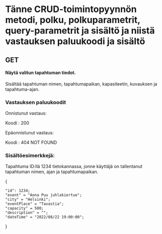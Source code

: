 # Tänne CRUD-toimintopyynnön metodi, polku, polkuparametrit, query-parametrit ja sisältö ja niistä vastauksen paluukoodi ja sisältö

## GET

#### Näytä valitun tapahtuman tiedot.
Sisältää tapahtuman nimen, tapahtumapaikan, kapasiteetin, kuvauksen ja tapahtuma-ajan.

### Vastauksen paluukoodit

Onnistunut vastaus:

Koodi : 200

Epäonnistunut vastaus:

Koodi : 404 NOT FOUND

### Sisältöesimerkkejä:

Tapahtuma ID:llä 1234 tietokannassa, jonne käyttäjä on tallentanut tapahtuman nimen, ajan ja tapahtumapaikan.

{

    "id": 1234;
    "event" = "Anna Puu juhlakiertue";
    "city" = "Helsinki";
	"eventPlace" = "Tavastia";
	"capacity" = 500;
	"description" = "";
	"dateTime" = "2022/08/22 19:00:00";

}


